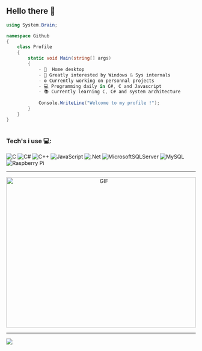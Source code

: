 ## Hello there 🦝

```C#
using System.Brain;

namespace Github
{
    class Profile
    {
        static void Main(string[] args)
        {
            - 📍  Home desktop
            - 👀 Greatly interested by Windows & Sys internals
            - ⚙️ Currently working on personnal projects
            - 💻 Programming daily in C#, C and Javascript
            - 📚 Currently learning C, C# and system architecture
            
            Console.WriteLine("Welcome to my profile !");
        }
    }
}
  
```

### Tech's i use 💻:
![C](https://img.shields.io/badge/c-%2300599C.svg?style=for-the-badge&logo=c&logoColor=white) ![C#](https://img.shields.io/badge/c%23-%23239120.svg?style=for-the-badge&logo=c-sharp&logoColor=white) ![C++](https://img.shields.io/badge/c++-%2300599C.svg?style=for-the-badge&logo=c%2B%2B&logoColor=white) ![JavaScript](https://img.shields.io/badge/javascript-%23323330.svg?style=for-the-badge&logo=javascript&logoColor=%23F7DF1E) ![.Net](https://img.shields.io/badge/.NET-5C2D91?style=for-the-badge&logo=.net&logoColor=white) ![MicrosoftSQLServer](https://img.shields.io/badge/Microsoft%20SQL%20Sever-CC2927?style=for-the-badge&logo=microsoft%20sql%20server&logoColor=white) ![MySQL](https://img.shields.io/badge/mysql-%2300f.svg?style=for-the-badge&logo=mysql&logoColor=white) ![Raspberry Pi](https://img.shields.io/badge/-RaspberryPi-C51A4A?style=for-the-badge&logo=Raspberry-Pi)

---

<p align="center">
  <img align="center" width="100%"  height="400px" alt="GIF" src="https://media.giphy.com/media/Vi4MRwWi9sYpi/giphy.gif"/>
</p>

---
[![](https://visitcount.itsvg.in/api?id=yekuuun&icon=0&color=0)](https://visitcount.itsvg.in)


